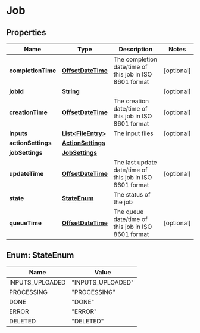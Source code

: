 
# Job

## Properties
Name | Type | Description | Notes
------------ | ------------- | ------------- | -------------
**completionTime** | [**OffsetDateTime**](OffsetDateTime.md) | The completion date/time of this job in ISO 8601 format |  [optional]
**jobId** | **String** |  |  [optional]
**creationTime** | [**OffsetDateTime**](OffsetDateTime.md) | The creation date/time of this job in ISO 8601 format |  [optional]
**inputs** | [**List&lt;FileEntry&gt;**](FileEntry.md) | The input files |  [optional]
**actionSettings** | [**ActionSettings**](ActionSettings.md) |  | 
**jobSettings** | [**JobSettings**](JobSettings.md) |  | 
**updateTime** | [**OffsetDateTime**](OffsetDateTime.md) | The last update date/time of this job in ISO 8601 format |  [optional]
**state** | [**StateEnum**](#StateEnum) | The status of the job | 
**queueTime** | [**OffsetDateTime**](OffsetDateTime.md) | The queue date/time of this job in ISO 8601 format |  [optional]


<a name="StateEnum"></a>
## Enum: StateEnum
Name | Value
---- | -----
INPUTS_UPLOADED | &quot;INPUTS_UPLOADED&quot;
PROCESSING | &quot;PROCESSING&quot;
DONE | &quot;DONE&quot;
ERROR | &quot;ERROR&quot;
DELETED | &quot;DELETED&quot;



